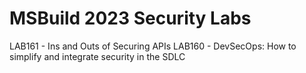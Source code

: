 # MSBuild 2023 Security Labs
LAB161 - Ins and Outs of Securing APIs
LAB160 - DevSecOps: How to simplify and integrate security in the SDLC
